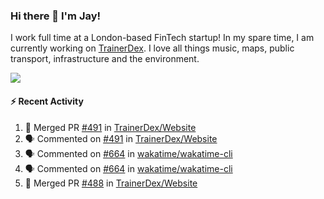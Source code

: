 ### Hi there 👋 I'm Jay!
I work full time at a London-based FinTech startup! In my spare time, I am currently working on [TrainerDex](https://www.github.com/TrainerDex). I love all things music, maps, public transport, infrastructure and the environment.

[<img src="https://github-readme-stats.vercel.app/api/wakatime?username=TurnrDev&layout=compact&custom_title=Last 7 Days Language Breakdown" />](https://wakatime.com/@TurnrDev)  

#### :zap: Recent Activity
<!--START_SECTION:activity-->
1. 🎉 Merged PR [#491](https://github.com/TrainerDex/Website/pull/491) in [TrainerDex/Website](https://github.com/TrainerDex/Website)
2. 🗣 Commented on [#491](https://github.com/TrainerDex/Website/issues/491) in [TrainerDex/Website](https://github.com/TrainerDex/Website)
3. 🗣 Commented on [#664](https://github.com/wakatime/wakatime-cli/issues/664) in [wakatime/wakatime-cli](https://github.com/wakatime/wakatime-cli)
4. 🗣 Commented on [#664](https://github.com/wakatime/wakatime-cli/issues/664) in [wakatime/wakatime-cli](https://github.com/wakatime/wakatime-cli)
5. 🎉 Merged PR [#488](https://github.com/TrainerDex/Website/pull/488) in [TrainerDex/Website](https://github.com/TrainerDex/Website)
<!--END_SECTION:activity-->

